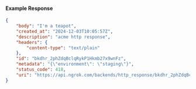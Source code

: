 <!-- Code generated for API Clients. DO NOT EDIT. -->

#### Example Response

```json
{
	"body": "I'm a teapot",
	"created_at": "2024-12-03T10:05:57Z",
	"description": "acme http response",
	"headers": {
		"content-type": "text/plain"
	},
	"id": "bkdhr_2phZdqBclqRykP1Hkmb27x9wnFz",
	"metadata": "{\"environment\": \"staging\"}",
	"status_code": 418,
	"uri": "https://api.ngrok.com/backends/http_response/bkdhr_2phZdqBclqRykP1Hkmb27x9wnFz"
}
```
